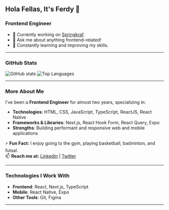 ## Hola Fellas, It's Ferdy 👋

### Frontend Engineer  
- 🔭 Currently working on [Springkraf](https://springkraf.com/).  
- 💬 Ask me about anything frontend-related!  
- 🌱 Constantly learning and improving my skills.  

---

### GitHub Stats  
<img src="https://github-readme-stats.vercel.app/api?username=ferdylimmm9&show_icons=true&theme=dark&layout=compact&bg_color=00000000&text_color=ffffff" alt="GitHub stats" />

<img src="https://github-readme-stats.vercel.app/api/top-langs/?username=ferdylimmm9&layout=compact&langs_count=6&theme=dark&bg_color=00000000&text_color=ffffff" alt="Top Languages" />

---

### More About Me  
I've been a **Frontend Engineer** for almost two years, specializing in:  
- **Technologies**: HTML, CSS, JavaScript, TypeScript, ReactJS, React Native  
- **Frameworks & Libraries**: Next.js, React Hook Form, React Query, Expo  
- **Strengths**: Building performant and responsive web and mobile applications  

⚡ **Fun Fact:** I enjoy going to the gym, playing basketball, badminton, and futsal.  
📫 **Reach me at:** [LinkedIn](https://www.linkedin.com/in/ferdylimmm9) | [Twitter](https://twitter.com/ferdylimm2)  

---

### Technologies I Work With  
- **Frontend**: React, Next.js, TypeScript  
- **Mobile**: React Native, Expo  
- **Other Tools**: Git, Figma 

---

<!--
**ferdylimmm9/ferdylimmm9** is a ✨ _special_ ✨ repository because its `README.md` (this file) appears on your GitHub profile.

Here are some ideas to get you started:

- 🔭 I’m currently working on ...
- 🌱 I’m currently learning ...
- 👯 I’m looking to collaborate on ...
- 🤔 I’m looking for help with ...
- 💬 Ask me about ...
- 📫 How to reach me: ...
- 😄 Pronouns: ...
- ⚡ Fun fact: ...
-->
